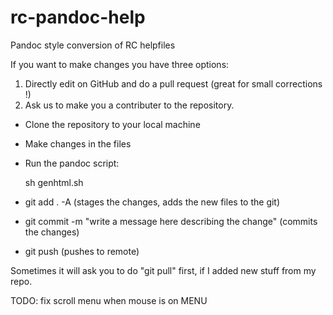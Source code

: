 # rc-pandoc-help
Pandoc style conversion of RC helpfiles

If you want to make changes you have three options:

1. Directly edit on GitHub and do a pull request (great for small corrections !)
2. Ask us to make you a contributer to the repository.

- Clone the repository to your local machine
- Make changes in the files
- Run the pandoc script: 

	sh genhtml.sh 

- git add . -A (stages the changes, adds the new files to the git)
- git commit -m "write a message here describing the change" (commits the changes)
- git push (pushes to remote)

Sometimes it will ask you to do "git pull" first, if I added new stuff from my repo.

TODO:
fix scroll menu when mouse is on MENU
